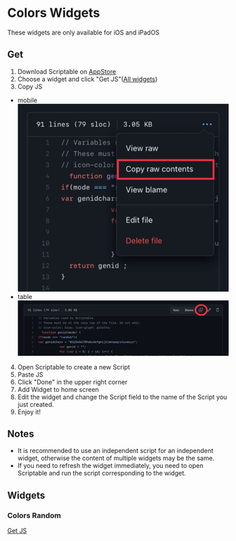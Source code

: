 # Colors Widgets
These widgets are only available for iOS and iPadOS
## Get
1. Download Scriptable on [AppStore](https://apps.apple.com/tw/app/scriptable/id1405459188)
2. Choose a widget and click "Get JS"([All widgets](https://github.com/EricHsia7/colors/blob/main/widgets/widgets.md#widgets))
3. Copy JS
* mobile ![mobile](https://raw.githubusercontent.com/EricHsia7/colors/main/widgets/img/mobile.jpeg)
* table ![table](https://raw.githubusercontent.com/EricHsia7/colors/main/widgets/img/table.jpeg)
4. Open Scriptable to create a new Script
5. Paste JS
6. Click "Done" in the upper right corner
8. Add Widget to home screen
9. Edit the widget and change the Script field to the name of the Script you just created.
10. Enjoy it!
## Notes
* It is recommended to use an independent script for an independent widget, otherwise the content of multiple widgets may be the same.
* If you need to refresh the widget immediately, you need to open Scriptable and run the script corresponding to the widget.
## Widgets
### Colors Random
[Get JS](https://github.com/EricHsia7/colors/blob/main/widgets/js/colors_random.js)
